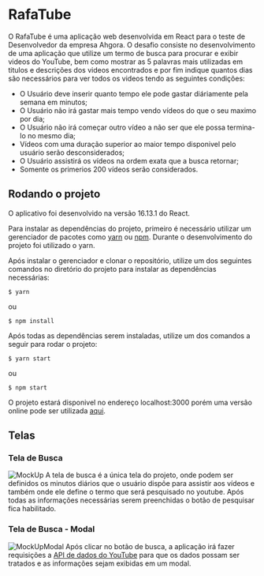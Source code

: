 # RafaTube
O RafaTube é uma aplicação web desenvolvida em React para o teste de Desenvolvedor da empresa Ahgora. O desafio consiste no desenvolvimento de uma aplicação que utilize um termo de busca para procurar e exibir videos do YouTube, bem como mostrar as 5 palavras mais utilizadas em titulos e descrições dos videos encontrados e por fim indique quantos dias são necessários para ver todos os videos tendo as seguintes condições: 

 * O Usuário deve inserir quanto tempo ele pode gastar diáriamente pela semana em minutos;
 * O Usuário não irá gastar mais tempo vendo vídeos do que o seu maximo por dia;
 * O Usuário não irá começar outro vídeo a não ser que ele possa termina-lo no mesmo dia;
 * Vídeos com uma duração superior ao maior tempo disponivel pelo usuário serão desconsiderados;
 * O Usuário assistirá os vídeos na ordem exata que a busca retornar;
 * Somente os primerios 200 vídeos serão considerados.

## Rodando o projeto
O aplicativo foi desenvolvido na versão 16.13.1 do React.

Para instalar as dependências do projeto, primeiro é necessário utilizar um gerenciador de pacotes como [yarn](https://yarnpkg.com/) ou [npm](https://www.npmjs.com/). Durante o desenvolvimento do projeto foi utilizado o yarn.

Após instalar o gerenciador e clonar o repositório, utilize um dos seguintes comandos no diretório do projeto para instalar as dependências necessárias:

	$ yarn
ou

	$ npm install
	
Após todas as dependências serem instaladas, utilize um dos comandos a seguir para rodar o projeto:

	$ yarn start
ou

	$ npm start
	
O projeto estará disponivel no endereço localhost:3000 porém uma versão online pode ser utilizada [aqui](http://rafa-tube.herokuapp.com/).

## Telas

### Tela de Busca
![MockUp](https://i.imgur.com/GdX1yh9.jpg)
A tela de busca é a única tela do projeto, onde podem ser definidos os minutos diários que o usuário dispõe para assistir aos vídeos e também onde ele define o termo que será pesquisado no youtube.
Após todas as informações necessárias serem preenchidas o botão de pesquisar fica habilitado.

### Tela de Busca - Modal

![MockUpModal](https://i.imgur.com/ke8z7Vv.png)
Após clicar no botão de busca, a aplicação irá fazer requisições a [API de dados do YouTube](https://developers.google.com/youtube/v3) para que os dados possam ser tratados e as informações sejam exibidas em um modal.


